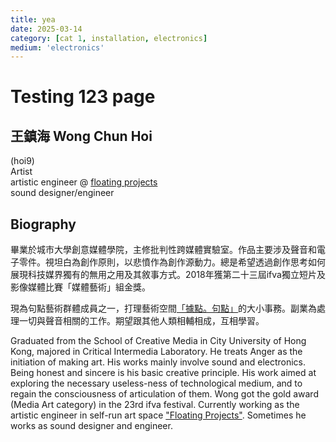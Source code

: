 ```yaml
---
title: yea
date: 2025-03-14
category: [cat 1, installation, electronics]
medium: 'electronics'
---
```


# Testing 123 page

## 王鎮海 Wong Chun Hoi

(hoi9)  
Artist  
artistic engineer @ [floating projects](https:///floatingprojectscollective.net)   
sound designer/engineer



## **Biography**

畢業於城市大學創意媒體學院，主修批判性跨媒體實驗室。作品主要涉及聲音和電子零件。視坦白為創作原則，以悲憤作為創作源動力。總是希望透過創作思考如何展現科技媒界獨有的無用之用及其敘事方式。2018年獲第二十三屆ifva獨立短片及影像媒體比賽「媒體藝術」組金獎。

現為句點藝術群體成員之一，打理藝術空間[「據點。句點」](https://floatingprojectscollective.net/)的大小事務。副業為處理一切與聲音相關的工作。期望跟其他人類相輔相成，互相學習。


Graduated from the School of Creative Media in City University of Hong Kong, majored in Critical Intermedia Laboratory. He treats Anger as the initiation of making art. His works mainly involve sound and electronics. Being honest and sincere is his basic creative principle. His work aimed at exploring the necessary useless-ness of technological medium, and to regain the consciousness of articulation of them. Wong got the gold award (Media Art category) in the 23rd ifva festival.
Currently working as the artistic engineer in self-run art space ["Floating Projects"](https://floatingprojectscollective.net). Sometimes he works as sound designer and engineer.


